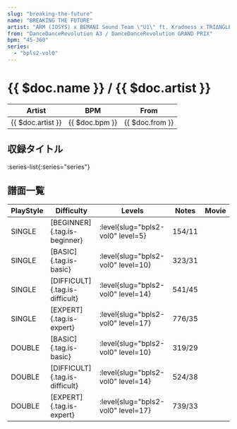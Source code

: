```yaml
---
slug: "breaking-the-future"
name: "BREAKING THE FUTURE"
artist: "ARM (IOSYS) x BEMANI Sound Team \"U1\" ft. Kradness x TRIΔNGLE"
from: "DanceDanceRevolution A3 / DanceDanceRevolution GRAND PRIX"
bpm: "45-360"
series:
  - "bpls2-vol0"
---
```


# {{ $doc.name }} / {{ $doc.artist }}

|Artist|BPM|From|
|------|---|----|
|{{ $doc.artist }}|{{ $doc.bpm }}|{{ $doc.from }}|

## 収録タイトル

:series-list{:series="series"}

## 譜面一覧

|PlayStyle|Difficulty|Levels|Notes|Movie|
|---------|----------|------|-----|-----|
|SINGLE|[BEGINNER]{.tag.is-beginner}|<div class="field is-grouped is-grouped-multiline"> :level{slug="bpls2-vol0" level=5}</div>|154/11||
|SINGLE|[BASIC]{.tag.is-basic}|<div class="field is-grouped is-grouped-multiline"> :level{slug="bpls2-vol0" level=10}</div>|323/31||
|SINGLE|[DIFFICULT]{.tag.is-difficult}|<div class="field is-grouped is-grouped-multiline"> :level{slug="bpls2-vol0" level=14}</div>|541/45||
|SINGLE|[EXPERT]{.tag.is-expert}|<div class="field is-grouped is-grouped-multiline"> :level{slug="bpls2-vol0" level=17}</div>|776/35||
|DOUBLE|[BASIC]{.tag.is-basic}|<div class="field is-grouped is-grouped-multiline"> :level{slug="bpls2-vol0" level=10}</div>|319/29||
|DOUBLE|[DIFFICULT]{.tag.is-difficult}|<div class="field is-grouped is-grouped-multiline"> :level{slug="bpls2-vol0" level=14}</div>|524/38||
|DOUBLE|[EXPERT]{.tag.is-expert}|<div class="field is-grouped is-grouped-multiline"> :level{slug="bpls2-vol0" level=17}</div>|739/33||
